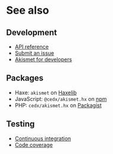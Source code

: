 # See also

## Development
- [API reference](https://cedx.github.io/akismet.hx/api)
- [Submit an issue](https://github.com/cedx/akismet.hx/issues)
- [Akismet for developers](https://akismet.com/development)

## Packages
- Haxe: `akismet` on [Haxelib](https://lib.haxe.org/p/akismet)
- JavaScript: `@cedx/akismet.hx` on [npm](https://www.npmjs.com/package/@cedx/akismet.hx)
- PHP: `cedx/akismet.hx` on [Packagist](https://packagist.org/packages/cedx/akismet.hx)

## Testing
- [Continuous integration](https://github.com/cedx/akismet.hx/actions)
- [Code coverage](https://coveralls.io/github/cedx/akismet.hx)
